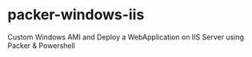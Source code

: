 # packer-windows-iis
Custom Windows AMI and Deploy a WebApplication on IIS Server using Packer &amp; Powershell
